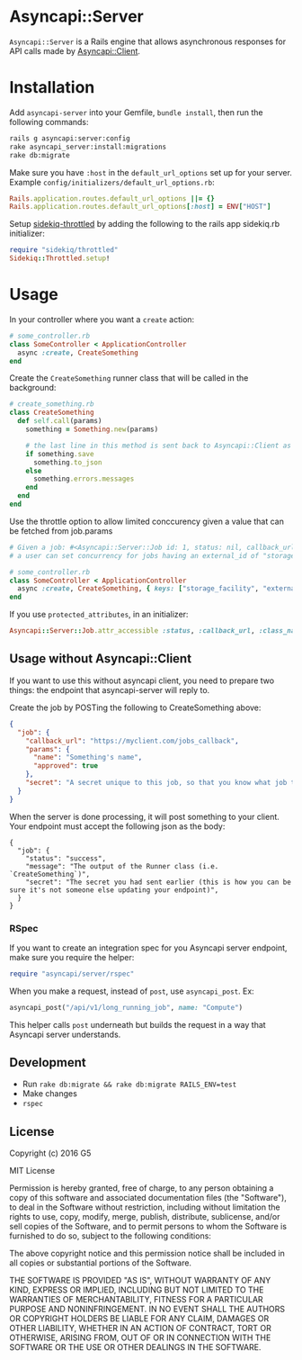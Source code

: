 # Asyncapi::Server

`Asyncapi::Server` is a Rails engine that allows asynchronous responses for API calls made by [Asyncapi::Client](https://github.com/G5/asyncapi-client).

# Installation

Add `asyncapi-server` into your Gemfile, `bundle install`, then run the following commands:

```bash
rails g asyncapi:server:config
rake asyncapi_server:install:migrations
rake db:migrate
```

Make sure you have `:host` in the `default_url_options` set up for your server. Example `config/initializers/default_url_options.rb`:

```ruby
Rails.application.routes.default_url_options ||= {}
Rails.application.routes.default_url_options[:host] = ENV["HOST"]
```

Setup [sidekiq-throttled](https://github.com/sensortower/sidekiq-throttled) by adding the following to the rails app sidekiq.rb initializer:

```ruby
require "sidekiq/throttled"
Sidekiq::Throttled.setup!
```

# Usage

In your controller where you want a `create` action:

```ruby
# some_controller.rb
class SomeController < ApplicationController
  async :create, CreateSomething
end
```

Create the `CreateSomething` runner class that will be called in the background:

```ruby
# create_something.rb
class CreateSomething
  def self.call(params)
    something = Something.new(params)

    # the last line in this method is sent back to Asyncapi::Client as the `message`
    if something.save
      something.to_json
    else
      something.errors.messages
    end
  end
end
```

Use the throttle option to allow limited conccurency given a value that can be fetched from job.params

```ruby
# Given a job: #<Asyncapi::Server::Job id: 1, status: nil, callback_url: "callback_url", class_name: "CreateSomething", params: {"storage_facility"=>{"external_id"=>"storage-facility-external-id"}, secret: "sekret">,
# a user can set concurrency for jobs having an external_id of "storage-facility-external-id"

# some_controller.rb
class SomeController < ApplicationController
  async :create, CreateSomething, { keys: ["storage_facility", "external_id"], concurrency: 1 }
end
```

If you use `protected_attributes`, in an initializer:

```ruby
Asyncapi::Server::Job.attr_accessible :status, :callback_url, :class_name, :params, :secret
```

## Usage without Asyncapi::Client

If you want to use this without asyncapi client, you need to prepare two things: the endpoint that asyncapi-server will reply to.

Create the job by POSTing the following to CreateSomething above:

```json
{
  "job": {
    "callback_url": "https://myclient.com/jobs_callback",
    "params": {
      "name": "Something's name",
      "approved": true
    },
    "secret": "A secret unique to this job, so that you know what job the server is referring to"
  }
}
```

When the server is done processing, it will post something to your client. Your endpoint must accept the following json as the body:

```
{
  "job": {
    "status": "success",
    "message": "The output of the Runner class (i.e. `CreateSomething`)",
    "secret": "The secret you had sent earlier (this is how you can be sure it's not someone else updating your endpoint)",
  }
}
```

### RSpec

If you want to create an integration spec for you Asyncapi server endpoint, make sure you require the helper:

```ruby
require "asyncapi/server/rspec"
```

When you make a request, instead of `post`, use `asyncapi_post`. Ex:

```ruby
asyncapi_post("/api/v1/long_running_job", name: "Compute")
```

This helper calls `post` underneath but builds the request in a way that Asyncapi server understands.

## Development

- Run `rake db:migrate && rake db:migrate RAILS_ENV=test`
- Make changes
- `rspec`

## License

Copyright (c) 2016 G5

MIT License

Permission is hereby granted, free of charge, to any person obtaining a copy of this software and associated documentation files (the "Software"), to deal in the Software without restriction, including without limitation the rights to use, copy, modify, merge, publish, distribute, sublicense, and/or sell copies of the Software, and to permit persons to whom the Software is furnished to do so, subject to the following conditions:

The above copyright notice and this permission notice shall be included in all copies or substantial portions of the Software.

THE SOFTWARE IS PROVIDED "AS IS", WITHOUT WARRANTY OF ANY KIND, EXPRESS OR IMPLIED, INCLUDING BUT NOT LIMITED TO THE WARRANTIES OF MERCHANTABILITY, FITNESS FOR A PARTICULAR PURPOSE AND NONINFRINGEMENT. IN NO EVENT SHALL THE AUTHORS OR COPYRIGHT HOLDERS BE LIABLE FOR ANY CLAIM, DAMAGES OR OTHER LIABILITY, WHETHER IN AN ACTION OF CONTRACT, TORT OR OTHERWISE, ARISING FROM, OUT OF OR IN CONNECTION WITH THE SOFTWARE OR THE USE OR OTHER DEALINGS IN THE SOFTWARE.
